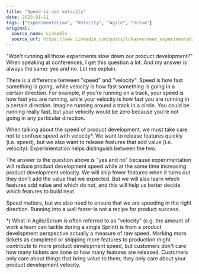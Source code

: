 ```yaml
---
title: "Speed is not velocity"
date: 2023-01-11
tags: ["Experimentation", "Velocity", "Agile", "Scrum"]
original:
  source_name: LinkedIn
  source_url: https://www.linkedin.com/posts/lukasvermeer_experimentation-velocity-agile-activity-7018895295996403714-4TFS
---
```


"Won't running all those experiments slow down our product development?" When speaking at conferences, I get this question a lot. And my answer is always the same: yes and no. Let me explain.

There is a difference between "speed" and "velocity". Speed is how fast something is going, while velocity is how fast something is going in a certain direction. For example, if you’re running on a track, your speed is how fast you are running, while your velocity is how fast you are running in a certain direction. Imagine running around a track in a circle. You could be running really fast, but your velocity would be zero because you’re not going in any particular direction.

When talking about the speed of product development, we must take care not to confuse speed with velocity*. We want to release features quickly (i.e. speed), but we also want to release features that add value (i.e. velocity). Experimentation helps distinguish between the two. 

The answer to the question above is "yes and no" because experimentation will reduce product development speed while at the same time increasing product development velocity. We will ship fewer features when it turns out they don't add the value that we expected. But we will also learn which features add value and which do not, and this will help us better decide which features to build next.

Speed matters, but we also need to ensure that we are speeding in the right direction. Running into a wall faster is not a recipe for product success.

*) What in Agile/Scrum is often referred to as "velocity" (e.g. the amount of work a team can tackle during a single Sprint) is from a product development perspective actually a measure of raw speed. Marking more tickets as completed or shipping more features to production might contribute to more product development speed,  but customers don't care how many tickets are done or how many features are released. Customers only care about things that bring value to them; they only care about your product development velocity.
